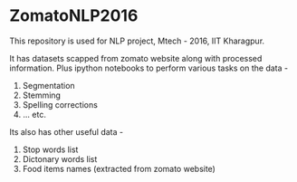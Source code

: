 # ZomatoNLP2016
This repository is used for NLP project, Mtech - 2016, IIT Kharagpur.

It has datasets scapped from zomato website along with processed information.
Plus ipython notebooks to perform various tasks on the data -
1) Segmentation
2) Stemming
3) Spelling corrections 
4) ... etc.

Its also has other useful data -
1) Stop words list
2) Dictonary words list
3) Food items names (extracted from zomato website)

